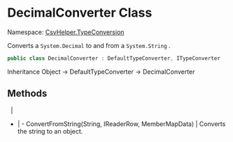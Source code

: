 # DecimalConverter Class

Namespace: [CsvHelper.TypeConversion](/api/CsvHelper.TypeConversion)

Converts a ``System.Decimal`` to and from a ``System.String`` .

```cs
public class DecimalConverter : DefaultTypeConverter, ITypeConverter
```

Inheritance Object -> DefaultTypeConverter -> DecimalConverter

## Methods
&nbsp; | &nbsp;
- | -
ConvertFromString(String, IReaderRow, MemberMapData) | Converts the string to an object.
